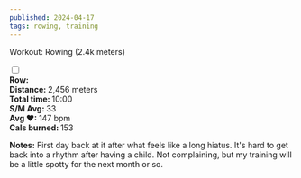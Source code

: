 ```yaml
---
published: 2024-04-17
tags: rowing, training
---
```

<!-- The label acts as the "button" -->
<label for="expandGrid417" class="grid-label">Workout: Rowing (2.4k meters)</label>

<!-- The checkbox is hidden but its state is used to control the grid -->
<input type="checkbox" id="expandGrid417" class="grid-toggle" />

<!-- The grid container -->
<div class="grid">
  <div class="grid-inner">
<b>Row:</b><br>
 <b>Distance: </b>2,456 meters<br>
 <b>Total time: </b>10:00<br>
 <b>S/M Avg: </b>33<br>
 <b>Avg &hearts;: </b>147 bpm<br>
 <b>Cals burned: </b>153<br>

<b>Notes:</b> First day back at it after what feels like a long hiatus. It's hard to get back into a rhythm after having a child. Not complaining, but my training will be a little spotty for the next month or so.
  </div>
  </div>
</div>